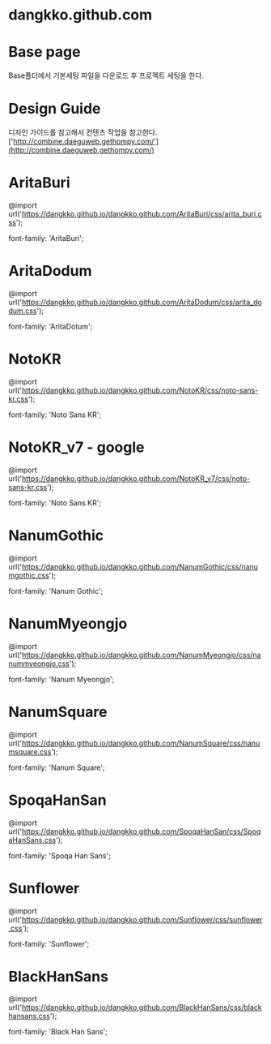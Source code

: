 # dangkko.github.com
# Base page
Base폴더에서 기본세팅 파일을 다운로드 후 프로젝트 세팅을 한다.
# 

# Design Guide
디자인 가이드를 참고해서 컨텐츠 작업을 참고한다.
['http://combine.daeguweb.gethompy.com/'](http://combine.daeguweb.gethompy.com/)

# AritaBuri
@import url('https://dangkko.github.io/dangkko.github.com/AritaBuri/css/arita_buri.css');

font-family: 'AritaBuri';

# AritaDodum
@import url('https://dangkko.github.io/dangkko.github.com/AritaDodum/css/arita_dodum.css');

font-family: 'AritaDotum';

# NotoKR
@import url('https://dangkko.github.io/dangkko.github.com/NotoKR/css/noto-sans-kr.css');

font-family: 'Noto Sans KR';

# NotoKR_v7 - google
@import url('https://dangkko.github.io/dangkko.github.com/NotoKR_v7/css/noto-sans-kr.css');

font-family: 'Noto Sans KR';

# NanumGothic
@import url('https://dangkko.github.io/dangkko.github.com/NanumGothic/css/nanumgothic.css');

font-family: 'Nanum Gothic';

# NanumMyeongjo
@import url('https://dangkko.github.io/dangkko.github.com/NanumMyeongjo/css/nanummyeongjo.css');

font-family: 'Nanum Myeongjo';

# NanumSquare
@import url('https://dangkko.github.io/dangkko.github.com/NanumSquare/css/nanumsquare.css');

font-family: 'Nanum Square';

# SpoqaHanSan
@import url('https://dangkko.github.io/dangkko.github.com/SpoqaHanSan/css/SpoqaHanSans.css');

font-family: 'Spoqa Han Sans';

# Sunflower
@import url('https://dangkko.github.io/dangkko.github.com/Sunflower/css/sunflower.css');

font-family: 'Sunflower';

# BlackHanSans
@import url('https://dangkko.github.io/dangkko.github.com/BlackHanSans/css/blackhansans.css');

font-family: 'Black Han Sans';
